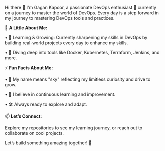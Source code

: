 
Hi there 👋 I'm Gagan Kapoor, a passionate DevOps enthusiast 🚀 currently on a journey to master the world of DevOps. Every day is a step forward in my journey to mastering DevOps tools and practices.

🌟 **A Little About Me:**

• 🌱 Learning & Growing: Currently sharpening my skills in DevOps by building real-world projects every day to enhance my skills.

• 🔨 Diving deep into tools like Docker, Kubernetes, Terraform, Jenkins, and more.


⚡ **Fun Facts About Me:**

• 🌌 My name means "sky" reflecting my limitless curiosity and drive to grow.

• 🎯 I believe in continuous learning and improvement.

• 🛠️ Always ready to explore and adapt.


📫 **Let’s Connect:**

Explore my repositories to see my learning journey, or reach out to collaborate on cool projects.

   Let’s build something amazing together! 🚀
